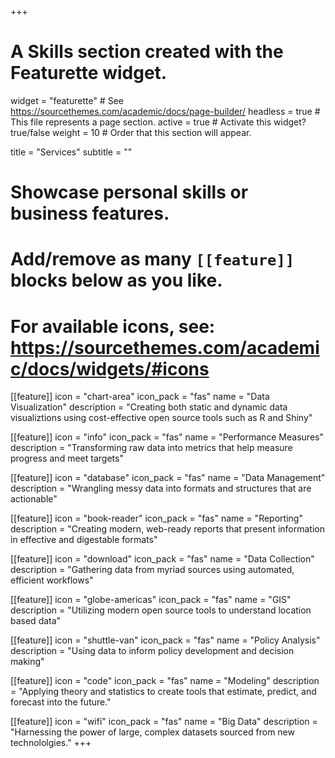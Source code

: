 +++
# A Skills section created with the Featurette widget.
widget = "featurette"  # See https://sourcethemes.com/academic/docs/page-builder/
headless = true  # This file represents a page section.
active = true  # Activate this widget? true/false
weight = 10  # Order that this section will appear.

title = "Services"
subtitle = ""

# Showcase personal skills or business features.
# 
# Add/remove as many `[[feature]]` blocks below as you like.
# 
# For available icons, see: https://sourcethemes.com/academic/docs/widgets/#icons

[[feature]]
  icon = "chart-area"
  icon_pack = "fas"
  name = "Data Visualization"
  description = "Creating both static and dynamic data visualiztions using cost-effective open source tools such as R and Shiny"
  
[[feature]]
  icon = "info"
  icon_pack = "fas"
  name = "Performance Measures"
  description = "Transforming raw data into metrics that help measure progress and meet targets"
  
[[feature]]
  icon = "database"
  icon_pack = "fas"
  name = "Data Management"
  description = "Wrangling messy data into formats and structures that are actionable"

[[feature]]
  icon = "book-reader"
  icon_pack = "fas"
  name = "Reporting"
  description = "Creating modern, web-ready reports that present information in effective and digestable formats"

[[feature]]
  icon = "download"
  icon_pack = "fas"
  name = "Data Collection"
  description = "Gathering data from myriad sources using automated, efficient workflows"
  
[[feature]]
  icon = "globe-americas"
  icon_pack = "fas"
  name = "GIS"
  description = "Utilizing modern open source tools to understand location based data"
  
[[feature]]
  icon = "shuttle-van"
  icon_pack = "fas"
  name = "Policy Analysis"
  description = "Using data to inform policy development and decision making"

[[feature]]
  icon = "code"
  icon_pack = "fas"
  name = "Modeling"
  description = "Applying theory and statistics to create tools that estimate, predict, and forecast into the future."

[[feature]]
  icon = "wifi"
  icon_pack = "fas"
  name = "Big Data"
  description = "Harnessing the power of large, complex datasets sourced from new technololgies."
+++
